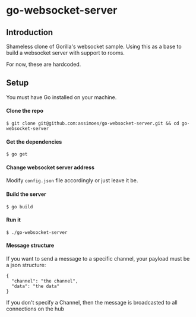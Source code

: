# go-websocket-server

## Introduction

Shameless clone of Gorilla's websocket sample. Using this as a base to build a websocket server with support to rooms.

For now, these are hardcoded.


## Setup

You must have Go installed on your machine.

#### Clone the repo

```
$ git clone git@github.com:assimoes/go-websocket-server.git && cd go-websocket-server
```
#### Get the dependencies

```
$ go get 
```

#### Change websocket server address 

Modify ```config.json``` file accordingly or just leave it be.

#### Build the server

```
$ go build
```

#### Run it

```
$ ./go-websocket-server
```

#### Message structure

If you want to send a message to a specific channel, your payload must be a json structure:

```
{
  "channel": "the channel",
  "data": "the data"
}

```
If you don't specify a Channel, then the message is broadcasted to all connections on the hub
